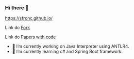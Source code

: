 ### Hi there 👋

<!--**SFronc/SFronc** is a ✨ _special_ ✨ repository because its `README.md` (this file) appears on your GitHub profile.-->

https://sfronc.github.io/  
  
Link do [Fork](https://github.com/SFronc/gaussian-grouping.git)  

Link do [Papers with code](https://paperswithcode.com/paper/gaussian-grouping-segment-and-edit-anything)  

- 🔭 I’m currently working on Java Interpreter using ANTLR4.
- 🌱 I’m currently learning c# and Spring Boot framework.
<!--- 👯 I’m looking to collaborate on ...
- 🤔 I’m looking for help with ...
- 💬 Ask me about ...
- 📫 How to reach me: ...
- 😄 Pronouns: ...
- ⚡ Fun fact: ...
-->
